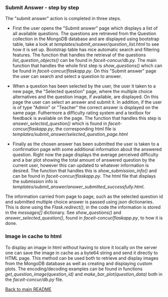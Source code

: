 ### Submit Answer - step by step
The "submit answer" action is completed in three steps.

- First the user opens the "Submit answer" page which displays a list of all available questions. The questions are retrieved from the Question collection in the MongoDB database and are displayed using bootstrap table, take a look at *templates/submit_answer/question_list.html* to see how it is set up. Bootstrap table has nice automatic search and filtering features. The function that handles the retrieval of the questions *list_question_objects()* can be found in *faceit-concur/db.py*. The main function that handles the whole first step is *show_questions()* which can be found in *faceit-concur/flaskapp.py*. On this "Submit answer" page the user can search and select a question to answer.


- When a question has been selected by the user, the user it taken to a new page, the "Selected question" page, where the multiple choice alternatives and the question image, if available, are displayed. On this page the user can select an answer and submit it. In addition, if the user is of type "Admin" or "Teacher" the correct answer is displayed on the same page. Futhermore a difficulty rating system and a textbox for feedback is available on the page. The function that handles this step is *answer_selected_question()* which is found in *faceit-concur/flaskapp.py*, the corresponding html file is  *templates/submit_answer/selected_question_page.html*


- Finally as the chosen answer has been submitted the user is taken to a confirmation page with some additional information about the answered question. Right now the page displays the average perceived difficulty and a bar plot showing the total amount of answered question by the current user, however this can updated to whatever information is desired. The function that handles this is *show_submission_info()* and can be found in *faceit-concur/flaskapp.py*. The html file that displays the submission info is *templates/submit_answer/answer_submitted_successfully.html*.

The information carried from page to page, such as the selected question id and submitted multiple choice answer is passed using json dictionaries. This is done using the *Flask.redirect()*, in the code the information is stored in the *messages[]* dictionary. See *show_questions()* and *answer_selected_question()*, found in *faceit-concur/flaskapp.py*, to how it is done.

### Image in cache to html

To display an image in html without having to store it locally on the server one can save the image in cache as a byte64 string and send it directly to HTML page.
This method can be used both to retrieve and display images from the MongoDB database as well as creating and displaying custom plots. The encoding/decoding examples can be found in functions *get_question_image(question_id)* and *make_bar_plot(question_data)* both in the *faceit-concur/db.py* file.

[Back to main README](https://github.com/damianovar/faceit-concur)

